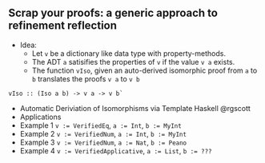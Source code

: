 Scrap your proofs: a generic approach to refinement reflection
---------------------------------------------------------------

- Idea: 
  - Let `v` be a dictionary like data type with property-methods. 
  - The ADT `a` satisifies the properties of `v` if the value `v a` exists. 
  - The function `vIso`, given an auto-derived isomorphic proof from `a` to `b` translates the proofs `v a` to `v b` 

```
vIso :: (Iso a b) -> v a -> v b`
```

- Automatic Deriviation of Isomorphisms via Template Haskell @rgscott 
- Applications
 - Example 1 `v := VerifiedEq`, `a := Int`, `b := MyInt`
 - Example 2 `v := VerifiedNum`, `a := Int`, `b := MyInt`
 - Example 3 `v := VerifiedNum`, `a := Nat`, `b := Peano`
 - Example 4 `v := VerifiedApplicative`, `a := List`, `b := ???`

